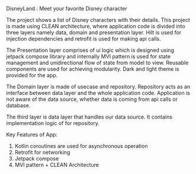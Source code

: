 DisneyLand : Meet your favorite Disney character

The project shows a list of Disney characters with their details. 
This project is made using CLEAN architecture, where application code is divided into three layers namely data, domain and presentation layer. 
Hilt is used for injection dependencies and retrofit is used for making api calls.

The Presentation layer comprises of ui logic which is designed using jetpack compose library and
internally MVI pattern is used for state management and unidirectional flow of state from model to view.
Reusable components are used for achieving modularity. Dark and light theme is provided for the app.

The Domain layer is made of usecase and repository. 
Repository acts as an interface between data layer and the whole application code.
Application is not aware of the data source, whether data is coming from api calls or database.

The third layer is data layer that handles our data source. It contains implementation logic of for repository.

Key Features of  App:
1.	Kotlin coroutines are used for asynchronous operation
2.	Retrofit for networking
3.	Jetpack compose
4.	MVI pattern + CLEAN Architecture
